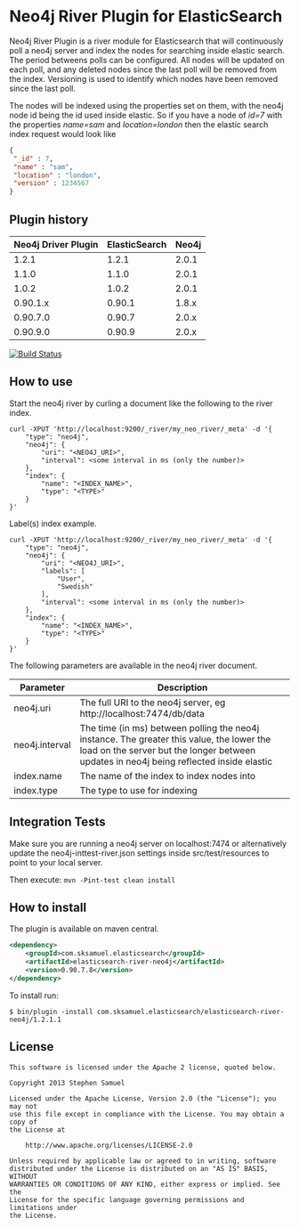 Neo4j River Plugin for ElasticSearch
=========================

Neo4j River Plugin is a river module for Elasticsearch that will continuously poll a neo4j server and index the nodes for searching inside elastic search. The period betweens polls can be configured. All nodes will be updated on each poll, and any deleted nodes since the last poll will be removed from the index. Versioning is used to identify which nodes have been removed since the last poll.

The nodes will be indexed using the properties set on them, with the neo4j node id being the id used inside elastic. So if you have a node of _id=7_ with the properties _name=sam_ and _location=london_ then the elastic search index request would look like

```json
{
 "_id" : 7,
 "name" : "sam",
 "location" : "london",
 "version" : 1234567
}
```



## Plugin history

| Neo4j Driver Plugin | ElasticSearch | Neo4j |
| ------ | --------- | --------- |
| 1.2.1 | 1.2.1 | 2.0.1
| 1.1.0 | 1.1.0 | 2.0.1
| 1.0.2 | 1.0.2 | 2.0.1
| 0.90.1.x | 0.90.1 | 1.8.x |
| 0.90.7.0 | 0.90.7 | 2.0.x |
| 0.90.9.0 | 0.90.9 | 2.0.x |

[![Build Status](https://travis-ci.org/sksamuel/elasticsearch-river-neo4j.png)](https://travis-ci.org/sksamuel/elasticsearch-river-neo4j)



## How to use

Start the neo4j river by curling a document like the following to the river index.

```
curl -XPUT 'http://localhost:9200/_river/my_neo_river/_meta' -d '{
    "type": "neo4j",
    "neo4j": {
        "uri": "<NEO4J_URI>",
        "interval": <some interval in ms (only the number)>
    },
    "index": {
        "name": "<INDEX_NAME>",
        "type": "<TYPE>"
    }
}'
```
Label(s) index example.

```
curl -XPUT 'http://localhost:9200/_river/my_neo_river/_meta' -d '{
    "type": "neo4j",
    "neo4j": {
        "uri": "<NEO4J_URI>",
        "labels": [
            "User",
            "Swedish"
        ],
        "interval": <some interval in ms (only the number)>
    },
    "index": {
        "name": "<INDEX_NAME>",
        "type": "<TYPE>"
    }
}'
```

The following parameters are available in the neo4j river document.

| Parameter | Description |
| ------ | --------- |
| neo4j.uri | The full URI to the neo4j server, eg http://localhost:7474/db/data |
| neo4j.interval | The time (in ms) between polling the neo4j instance. The greater this value, the lower the load on the server but the longer between updates in neo4j being reflected inside elastic |
| index.name | The name of the index to index nodes into |
| index.type | The type to use for indexing |



## Integration Tests

Make sure you are running a neo4j server on localhost:7474 or alternatively update the neo4j-inttest-river.json settings inside src/test/resources
to point to your local server.

Then execute:
```mvn -Pint-test clean install```


## How to install

The plugin is available on maven central.

```xml
<dependency>
    <groupId>com.sksamuel.elasticsearch</groupId>
    <artifactId>elasticsearch-river-neo4j</artifactId>
    <version>0.90.7.8</version>
</dependency>
```

To install run:
```
$ bin/plugin -install com.sksamuel.elasticsearch/elasticsearch-river-neo4j/1.2.1.1
```



## License
```
This software is licensed under the Apache 2 license, quoted below.

Copyright 2013 Stephen Samuel

Licensed under the Apache License, Version 2.0 (the "License"); you may not
use this file except in compliance with the License. You may obtain a copy of
the License at

    http://www.apache.org/licenses/LICENSE-2.0

Unless required by applicable law or agreed to in writing, software
distributed under the License is distributed on an "AS IS" BASIS, WITHOUT
WARRANTIES OR CONDITIONS OF ANY KIND, either express or implied. See the
License for the specific language governing permissions and limitations under
the License.
```
